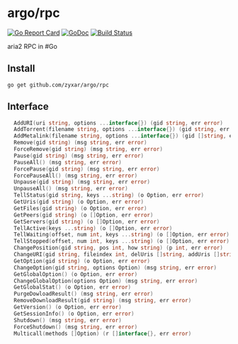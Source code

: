 argo/rpc
====

[![Go Report Card](https://goreportcard.com/badge/github.com/zyxar/argo)](https://goreportcard.com/report/github.com/zyxar/argo)
[![GoDoc](https://godoc.org/github.com/zyxar/argo/rpc?status.svg)](https://godoc.org/github.com/zyxar/argo/rpc)
[![Build Status](https://travis-ci.org/zyxar/argo.svg?branch=master)](https://travis-ci.org/zyxar/argo)

aria2 RPC in #Go


## Install

`go get github.com/zyxar/argo/rpc`


## Interface

```go
  AddURI(uri string, options ...interface{}) (gid string, err error)
  AddTorrent(filename string, options ...interface{}) (gid string, err error)
  AddMetalink(filename string, options ...interface{}) (gid []string, err error)
  Remove(gid string) (msg string, err error)
  ForceRemove(gid string) (msg string, err error)
  Pause(gid string) (msg string, err error)
  PauseAll() (msg string, err error)
  ForcePause(gid string) (msg string, err error)
  ForcePauseAll() (msg string, err error)
  Unpause(gid string) (msg string, err error)
  UnpauseAll() (msg string, err error)
  TellStatus(gid string, keys ...string) (o Option, err error)
  GetUris(gid string) (o Option, err error)
  GetFiles(gid string) (o Option, err error)
  GetPeers(gid string) (o []Option, err error)
  GetServers(gid string) (o []Option, err error)
  TellActive(keys ...string) (o []Option, err error)
  TellWaiting(offset, num int, keys ...string) (o []Option, err error)
  TellStopped(offset, num int, keys ...string) (o []Option, err error)
  ChangePosition(gid string, pos int, how string) (p int, err error)
  ChangeURI(gid string, fileindex int, delUris []string, addUris []string, position ...int) (p []int, err error)
  GetOption(gid string) (o Option, err error)
  ChangeOption(gid string, options Option) (msg string, err error)
  GetGlobalOption() (o Option, err error)
  ChangeGlobalOption(options Option) (msg string, err error)
  GetGlobalStat() (o Option, err error)
  PurgeDowloadResult() (msg string, err error)
  RemoveDownloadResult(gid string) (msg string, err error)
  GetVersion() (o Option, err error)
  GetSessionInfo() (o Option, err error)
  Shutdown() (msg string, err error)
  ForceShutdown() (msg string, err error)
  Multicall(methods []Option) (r []interface{}, err error)
```
